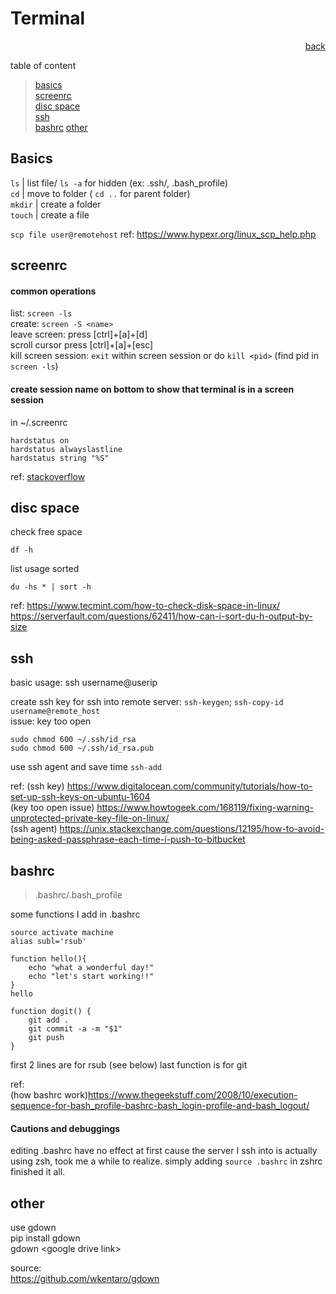 # Terminal
<p align="right">  
<a href="../README.md">back</a>
</p>

table of content    
> [basics](#basics)   
> [screenrc](#screenrc)     
> [disc space](#disc-space)    
> [ssh](#ssh)    
> [bashrc](#bashrc)
> [other](#other)

## Basics
```ls``` | list file/ ```ls -a``` for hidden (ex: .ssh/, .bash_profile)  
```cd``` | move to folder ( ```cd ..``` for parent folder)  
```mkdir``` | create a folder  
```touch``` | create a file  

```scp file user@remotehost```
ref: https://www.hypexr.org/linux_scp_help.php 

## screenrc

#### common operations

list: ```screen -ls``` <br>
create: ```screen -S <name>``` <br>
leave screen: press [ctrl]+[a]+[d] <br>
scroll cursor press [ctrl]+[a]+[esc] <br>
kill screen session: ```exit``` within screen session or do ```kill <pid>``` (find pid in ```screen -ls```)<br>

#### create session name on bottom to show that terminal is in a screen session
in ~/.screenrc
```
hardstatus on
hardstatus alwayslastline
hardstatus string "%S"
```
ref: [stackoverflow](https://stackoverflow.com/questions/2479683/how-do-i-display-the-current-session-name-or-sockname-of-a-screen-session-in)

## disc space
check free space

```df -h```

list usage sorted

```du -hs * | sort -h```

ref:
https://www.tecmint.com/how-to-check-disk-space-in-linux/
https://serverfault.com/questions/62411/how-can-i-sort-du-h-output-by-size


## ssh
basic usage:
ssh username@userip

create ssh key for ssh into remote server: ```ssh-keygen```; ```ssh-copy-id username@remote_host```  
issue: key too open
```
sudo chmod 600 ~/.ssh/id_rsa
sudo chmod 600 ~/.ssh/id_rsa.pub
```

use ssh agent and save time
```ssh-add```

ref:
(ssh key)   https://www.digitalocean.com/community/tutorials/how-to-set-up-ssh-keys-on-ubuntu-1604  
(key too open issue)  https://www.howtogeek.com/168119/fixing-warning-unprotected-private-key-file-on-linux/  
(ssh agent)  https://unix.stackexchange.com/questions/12195/how-to-avoid-being-asked-passphrase-each-time-i-push-to-bitbucket   


## bashrc 
> .bashrc/.bash_profile

some functions I add in .bashrc

```
source activate machine
alias subl='rsub'

function hello(){
    echo "what a wonderful day!"
    echo "let's start working!!"
}
hello

function dogit() {
    git add .
    git commit -a -m "$1"
    git push
}
```

first 2 lines are for rsub (see below)
last function is for git

ref:  
(how bashrc work)https://www.thegeekstuff.com/2008/10/execution-sequence-for-bash_profile-bashrc-bash_login-profile-and-bash_logout/

#### Cautions and debuggings
editing .bashrc have no effect at first cause the server I ssh into
is actually using zsh, took me a while to realize.
simply adding ```source .bashrc``` in zshrc finished it all.


## other  
use gdown   
pip install gdown  
gdown \<google drive link\>  

source:  
https://github.com/wkentaro/gdown